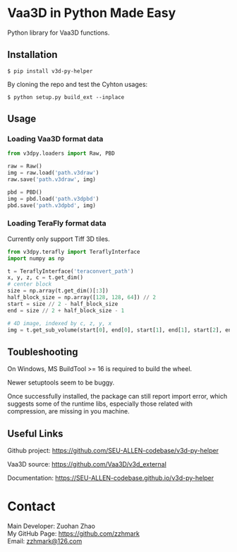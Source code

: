 # Vaa3D in Python Made Easy
Python library for Vaa3D functions.

## Installation

```shell
$ pip install v3d-py-helper
```

By cloning the repo and test the Cyhton usages:
```shell
$ python setup.py build_ext --inplace
```

## Usage

### Loading Vaa3D format data

```python
from v3dpy.loaders import Raw, PBD

raw = Raw()
img = raw.load('path.v3draw')
raw.save('path.v3draw', img)

pbd = PBD()
img = pbd.load('path.v3dpbd')
pbd.save('path.v3dpbd', img)
```

### Loading TeraFly format data

Currently only support Tiff 3D tiles.

```python
from v3dpy.terafly import TeraflyInterface
import numpy as np

t = TeraflyInterface('teraconvert_path')
x, y, z, c = t.get_dim()
# center block
size = np.array(t.get_dim()[:3])
half_block_size = np.array([128, 128, 64]) // 2
start = size // 2 - half_block_size
end = size // 2 + half_block_size - 1

# 4D image, indexed by c, z, y, x 
img = t.get_sub_volume(start[0], end[0], start[1], end[1], start[2], end[2])
```

## Toubleshooting

On Windows, MS BuildTool >= 16 is required to build the wheel.

Newer setuptools seem to be buggy.

Once successfully installed, the package can still report import error, which suggests some of the runtime libs, especially those related with compression, are missing in you machine.


## Useful Links

Github project: https://github.com/SEU-ALLEN-codebase/v3d-py-helper

Vaa3D source: https://github.com/Vaa3D/v3d_external

Documentation: https://SEU-ALLEN-codebase.github.io/v3d-py-helper

# Contact
Main Developer: Zuohan Zhao  
My GitHub Page: https://github.com/zzhmark  
Email: zzhmark@126.com
